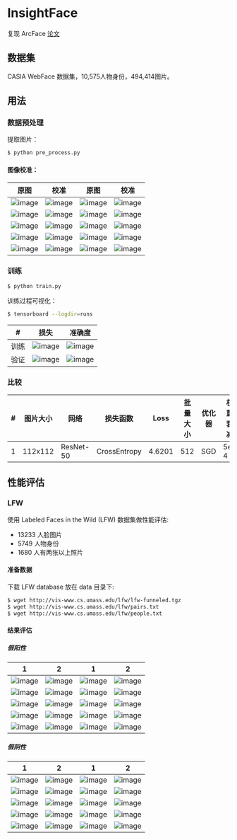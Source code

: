 # InsightFace

复现 ArcFace [论文](https://arxiv.org/pdf/1801.07698.pdf)

## 数据集

CASIA WebFace 数据集，10,575人物身份，494,414图片。

## 用法

### 数据预处理
提取图片：
```bash
$ python pre_process.py
```

#### 图像校准：
原图 | 校准 | 原图 | 校准 |
|---|---|---|---|
|![image](https://github.com/foamliu/InsightFace/raw/master/images/0_raw.jpg)|![image](https://github.com/foamliu/InsightFace/raw/master/images/0_img.jpg)|![image](https://github.com/foamliu/InsightFace/raw/master/images/1_raw.jpg)|![image](https://github.com/foamliu/InsightFace/raw/master/images/1_img.jpg)|
|![image](https://github.com/foamliu/InsightFace/raw/master/images/2_raw.jpg)|![image](https://github.com/foamliu/InsightFace/raw/master/images/2_img.jpg)|![image](https://github.com/foamliu/InsightFace/raw/master/images/3_raw.jpg)|![image](https://github.com/foamliu/InsightFace/raw/master/images/3_img.jpg)|
|![image](https://github.com/foamliu/InsightFace/raw/master/images/4_raw.jpg)|![image](https://github.com/foamliu/InsightFace/raw/master/images/4_img.jpg)|![image](https://github.com/foamliu/InsightFace/raw/master/images/5_raw.jpg)|![image](https://github.com/foamliu/InsightFace/raw/master/images/5_img.jpg)|
|![image](https://github.com/foamliu/InsightFace/raw/master/images/6_raw.jpg)|![image](https://github.com/foamliu/InsightFace/raw/master/images/6_img.jpg)|![image](https://github.com/foamliu/InsightFace/raw/master/images/7_raw.jpg)|![image](https://github.com/foamliu/InsightFace/raw/master/images/7_img.jpg)|
|![image](https://github.com/foamliu/InsightFace/raw/master/images/8_raw.jpg)|![image](https://github.com/foamliu/InsightFace/raw/master/images/8_img.jpg)|![image](https://github.com/foamliu/InsightFace/raw/master/images/9_raw.jpg)|![image](https://github.com/foamliu/InsightFace/raw/master/images/9_img.jpg)|

### 训练
```bash
$ python train.py
```

训练过程可视化：
```bash
$ tensorboard --logdir=runs
```
#|损失|准确度|
|---|---|---|
|训练|![image](https://github.com/foamliu/InsightFace/raw/master/images/train_loss.png)|![image](https://github.com/foamliu/InsightFace/raw/master/images/train_acc.png)|
|验证|![image](https://github.com/foamliu/InsightFace/raw/master/images/valid_loss.png)|![image](https://github.com/foamliu/InsightFace/raw/master/images/valid_acc.png)|

### 比较
#|图片大小|网络|损失函数|Loss|批量大小|优化器|权重衰减|s|m|预训练|dropout|LFW|
|---|---|---|---|---|---|---|---|---|---|---|---|---|
|1|112x112|ResNet-50|CrossEntropy|4.6201|512|SGD|5e-4|30|0.5|否|0.5|98.4333%|

## 性能评估

### LFW
使用 Labeled Faces in the Wild (LFW) 数据集做性能评估:

- 13233 人脸图片
- 5749 人物身份
- 1680 人有两张以上照片
#### 准备数据
下载 LFW database 放在 data 目录下:
```bash
$ wget http://vis-www.cs.umass.edu/lfw/lfw-funneled.tgz
$ wget http://vis-www.cs.umass.edu/lfw/pairs.txt
$ wget http://vis-www.cs.umass.edu/lfw/people.txt
```

#### 结果评估

##### 假阳性
1|2|1|2|
|---|---|---|---|
|![image](https://github.com/foamliu/InsightFace/raw/master/images/0_fp_0.jpg)|![image](https://github.com/foamliu/InsightFace/raw/master/images/0_fp_1.jpg)|![image](https://github.com/foamliu/InsightFace/raw/master/images/1_fp_0.jpg)|![image](https://github.com/foamliu/InsightFace/raw/master/images/1_fp_1.jpg)|
|![image](https://github.com/foamliu/InsightFace/raw/master/images/2_fp_0.jpg)|![image](https://github.com/foamliu/InsightFace/raw/master/images/2_fp_1.jpg)|![image](https://github.com/foamliu/InsightFace/raw/master/images/3_fp_0.jpg)|![image](https://github.com/foamliu/InsightFace/raw/master/images/3_fp_1.jpg)|
|![image](https://github.com/foamliu/InsightFace/raw/master/images/4_fp_0.jpg)|![image](https://github.com/foamliu/InsightFace/raw/master/images/4_fp_1.jpg)|![image](https://github.com/foamliu/InsightFace/raw/master/images/5_fp_0.jpg)|![image](https://github.com/foamliu/InsightFace/raw/master/images/5_fp_1.jpg)|
|![image](https://github.com/foamliu/InsightFace/raw/master/images/6_fp_0.jpg)|![image](https://github.com/foamliu/InsightFace/raw/master/images/6_fp_1.jpg)|![image](https://github.com/foamliu/InsightFace/raw/master/images/7_fp_0.jpg)|![image](https://github.com/foamliu/InsightFace/raw/master/images/7_fp_1.jpg)|
|![image](https://github.com/foamliu/InsightFace/raw/master/images/8_fp_0.jpg)|![image](https://github.com/foamliu/InsightFace/raw/master/images/8_fp_1.jpg)|![image](https://github.com/foamliu/InsightFace/raw/master/images/9_fp_0.jpg)|![image](https://github.com/foamliu/InsightFace/raw/master/images/9_fp_1.jpg)|

##### 假阴性
1|2|1|2|
|---|---|---|---|
|![image](https://github.com/foamliu/InsightFace/raw/master/images/0_fn_0.jpg)|![image](https://github.com/foamliu/InsightFace/raw/master/images/0_fn_1.jpg)|![image](https://github.com/foamliu/InsightFace/raw/master/images/1_fn_0.jpg)|![image](https://github.com/foamliu/InsightFace/raw/master/images/1_fn_1.jpg)|
|![image](https://github.com/foamliu/InsightFace/raw/master/images/2_fn_0.jpg)|![image](https://github.com/foamliu/InsightFace/raw/master/images/2_fn_1.jpg)|![image](https://github.com/foamliu/InsightFace/raw/master/images/3_fn_0.jpg)|![image](https://github.com/foamliu/InsightFace/raw/master/images/3_fn_1.jpg)|
|![image](https://github.com/foamliu/InsightFace/raw/master/images/4_fn_0.jpg)|![image](https://github.com/foamliu/InsightFace/raw/master/images/4_fn_1.jpg)|![image](https://github.com/foamliu/InsightFace/raw/master/images/5_fn_0.jpg)|![image](https://github.com/foamliu/InsightFace/raw/master/images/5_fn_1.jpg)|
|![image](https://github.com/foamliu/InsightFace/raw/master/images/6_fn_0.jpg)|![image](https://github.com/foamliu/InsightFace/raw/master/images/6_fn_1.jpg)|![image](https://github.com/foamliu/InsightFace/raw/master/images/7_fn_0.jpg)|![image](https://github.com/foamliu/InsightFace/raw/master/images/7_fn_1.jpg)|
|![image](https://github.com/foamliu/InsightFace/raw/master/images/8_fn_0.jpg)|![image](https://github.com/foamliu/InsightFace/raw/master/images/8_fn_1.jpg)|![image](https://github.com/foamliu/InsightFace/raw/master/images/9_fn_0.jpg)|![image](https://github.com/foamliu/InsightFace/raw/master/images/9_fn_1.jpg)|
 